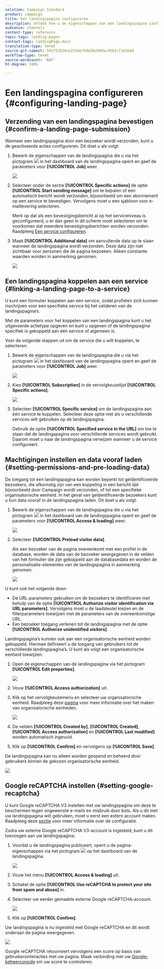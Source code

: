 ```yaml
---
solution: Campaign Standard
product: campaign
title: Een landingspagina configureren
description: Ontdek hoe u de eigenschappen van een landingspagina configureert.
audience: channels
content-type: reference
topic-tags: landing-pages
context-tags: landingPage,main
translation-type: tm+mt
source-git-commit: 501f52624ce253eb7b0d36d908ac8502cf1d3b48
workflow-type: tm+mt
source-wordcount: '687'
ht-degree: 100%

---
```



# Een landingspagina configureren {#configuring-landing-page}

## Verzending van een landingspagina bevestigen {#confirm-a-landing-page-submission}

Wanneer een landingspagina door een bezoeker wordt verzonden, kunt u de geactiveerde acties configureren. Dit doet u als volgt:

1. Bewerk de eigenschappen van de landingspagina die u via het pictogram ![](assets/edit_darkgrey-24px.png) in het dashboard van de landingspagina opent en geef de parameters voor **[!UICONTROL Job]** weer.

   ![](assets/lp_edit_properties_button.png)

1. Selecteer onder de sectie **[!UICONTROL Specific actions]** de optie **[!UICONTROL Start sending message]** om te bepalen of een automatisch bericht wordt verzonden, bijvoorbeeld om een abonnement op een service te bevestigen. Vervolgens moet u een sjabloon voor e-maillevering selecteren.

   Merk op dat als een bevestigingsbericht al op het serviceniveau is geconfigureerd, u er dan geen in dit scherm moet selecteren om te voorkomen dat meerdere bevestigingsberichten worden verzonden. Raadpleeg [Een service configureren](../../audiences/using/creating-a-service.md).

1. Maak **[!UICONTROL Additional data]** om aanvullende data op te slaan wanneer de landingspagina wordt verzonden. Deze data zijn niet zichtbaar voor personen die de pagina bezoeken. Alleen constante waarden worden in aanmerking genomen.

   ![](assets/lp_parameters_6.png)

## Een landingspagina koppelen aan een service {#linking-a-landing-page-to-a-service}

U kunt een formulier koppelen aan een service, zodat profielen zich kunnen inschrijven voor een specifieke service bij het valideren van de landingspagina’s.

Met de parameters voor het koppelen van een landingspagina kunt u het uitgevoerde actietype opgeven en kunt u opgeven of de landingspagina specifiek is gekoppeld aan één service of algemeen is.

Voer de volgende stappen uit om de service die u wilt koppelen, te selecteren:

1. Bewerk de eigenschappen van de landingspagina die u via het pictogram ![](assets/edit_darkgrey-24px.png) in het dashboard van de landingspagina opent en geef de parameters voor **[!UICONTROL Job]** weer.

   ![](assets/lp_edit_properties_button.png)

1. Kies **[!UICONTROL Subscription]** in de vervolgkeuzelijst **[!UICONTROL Specific actions]**.

   ![](assets/lp_parameters_5.png)

1. Selecteer **[!UICONTROL Specific service]** om de landingspagina aan één service te koppelen. Selecteer deze optie niet als u verschillende services wilt gebruiken op de landingspagina.

   Gebruik de optie **[!UICONTROL Specified service in the URL]** om toe te staan dat de landingspagina voor verschillende services wordt gebruikt. Daarom moet u naar de landingspagina verwijzen wanneer u de service configureert.

## Machtigingen instellen en data vooraf laden {#setting-permissions-and-pre-loading-data}

De toegang tot een landingspagina kan worden beperkt tot geïdentificeerde bezoekers, die afkomstig zijn van een koppeling in een bericht dat bijvoorbeeld door Campaign wordt verzonden, of tot een specifieke organisatorische eenheid.
In het geval van geïdentificeerde bezoekers kunt u hun data vooraf in de landingspagina laden. Dit doet u als volgt:

1. Bewerk de eigenschappen van de landingspagina die u via het pictogram ![](assets/edit_darkgrey-24px.png) in het dashboard van de landingspagina opent en geef de parameters voor **[!UICONTROL Access & loading]** weer.

   ![](assets/lp_edit_properties_button.png)

1. Selecteer **[!UICONTROL Preload visitor data]**.

   Als een bezoeker van de pagina overeenkomt met een profiel in de database, worden de data van de bezoeker weergegeven in de velden van het formulier die zijn gekoppeld aan de databasedata en worden de personalisatie-elementen van de landingspagina in aanmerking genomen.

   ![](assets/lp_parameters_3.png)

U kunt ook het volgende doen:

* De URL-parameters gebruiken om de bezoekers te identificeren met behulp van de optie **[!UICONTROL Authorize visitor identification via URL parameters]**. Vervolgens moet u de laadsleutel kiezen en de filterparameters toewijzen met de parameters van de overeenkomstige URL.
* Een bezoeker toegang verlenen tot de landingspagina met de optie **[!UICONTROL Authorize unidentified visitors]**.

Landingspagina’s kunnen ook aan een organisatorische eenheid worden gekoppeld. Hiermee definieert u de toegang van gebruikers tot de verschillende landingspagina’s. U kunt als volgt een organisatorische eenheid toewijzen:

1. Open de eigenschappen van de landingspagina via het pictogram **[!UICONTROL Edit properties]**.

   ![](assets/lp_parameters_google3.png)

1. Vouw **[!UICONTROL Access authorization]** uit.

1. Klik op het vervolgkeuzemenu en selecteer uw organisatorische eenheid. Raadpleeg deze [pagina](../../administration/using/organizational-units.md) voor meer informatie over het maken van organisatorische eenheden.

   ![](assets/lp_org_unit_2.png)

1. De velden **[!UICONTROL Created by]**, **[!UICONTROL Created]**, **[!UICONTROL Access authorization]** en **[!UICONTROL Last modified]** worden automatisch ingevuld.

1. Klik op **[!UICONTROL Confirm]** en vervolgens op **[!UICONTROL Save]**.

De landingspagina kan nu alleen worden geopend en beheerd door gebruikers binnen de gekozen organisatorische eenheid.

![](assets/lp_org_unit_3.png)

## Google reCAPTCHA instellen {#setting-google-recaptcha}

U kunt Google reCAPTCHA V3 instellen met uw landingspagina om deze te beschermen tegen ongewenste e-mails en misbruik door bots. Als u dit met uw landingspagina wilt gebruiken, moet u eerst een extern account maken. Raadpleeg deze [sectie](../../administration/using/external-accounts.md#google-recaptcha-external-account) voor meer informatie over de configuratie.

Zodra uw externe Google reCAPTCHA V3-account is ingesteld, kunt u dit toevoegen aan uw landingspagina:

1. Voordat u de landingspagina publiceert, opent u de pagina-eigenschappen via het pictogram ![](assets/edit_darkgrey-24px.png) op het dashboard van de landingspagina.

   ![](assets/lp_parameters_google3.png)

1. Vouw het menu **[!UICONTROL Access & loading]** uit.
1. Schakel de optie **[!UICONTROL Use reCAPTCHA to protect your site from spam and abuse]** in.
1. Selecteer uw eerder gemaakte externe Google reCAPTCHA-account.

   ![](assets/lp_parameters_google.png)

1. Klik op **[!UICONTROL Confirm]**.

Uw landingspagina is nu ingesteld met Google reCAPTCHA en dit wordt onderaan de pagina weergegeven.

![](assets/lp_parameters_google2.png)

Google reCAPTCHA retourneert vervolgens een score op basis van gebruikersinteracties met uw pagina. Maak verbinding met uw [Google-beheerconsole](https://g.co/recaptcha/admin) om uw score te controleren.
